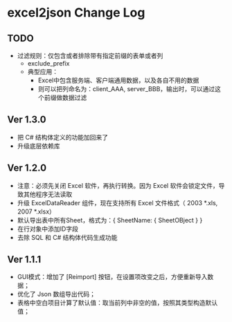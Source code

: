 # excel2json Change Log

## TODO

* 过滤规则：仅包含或者排除带有指定前缀的表单或者列
    * exclude_prefix
    * 典型应用：
        * Excel中包含服务端、客户端通用数据，以及各自不用的数据
        * 则可以把列命名为：client_AAA, server_BBB，输出时，可以通过这个前缀做数据过滤

## Ver 1.3.0

* 把 C# 结构体定义的功能加回来了
* 升级底层依赖库

## Ver 1.2.0

* 注意：必须先关闭 Excel 软件，再执行转换。因为 Excel 软件会锁定文件，导致其他程序无法读取
* 升级 ExcelDataReader 组件，现在支持所有 Excel 文件格式（ 2003 *.xls, 2007 *.xlsx）
* 默认导出表中所有Sheet，格式为：{ SheetName: { SheetOBject } }
* 在行对象中添加ID字段
* 去除 SQL 和 C# 结构体代码生成功能

## Ver 1.1.1

* GUI模式：增加了 [Reimport] 按钮，在设置项改变之后，方便重新导入数据；
* 优化了 Json 数组导出代码；
* 表格中空白项目计算了默认值：取当前列中非空的值，按照其类型构造默认值；



